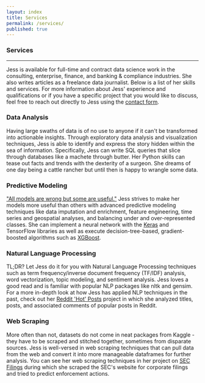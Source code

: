 ```yaml
---
layout: index
title: Services
permalink: /services/
published: true
---
```

### Services
---

Jess is available for full-time and contract data science work in the consulting, enterprise, finance, and banking & compliance industries.  She also writes articles as a freelance data journalist.  Below is a list of her skills and services.  For more information about Jess' experience and qualifications or if you have a specific project that you would like to discuss, feel free to reach out directly to Jess using the [contact form](https://thedatasleuth.github.io/contact/).

### Data Analysis

Having large swaths of data is of no use to anyone if it can't be transformed into actionable insights.  Through exploratory data analysis and visualization techniques, Jess is able to identify and express the story hidden within the sea of information.  Specifically, Jess can write SQL queries that slice through databases like a machete through butter.  Her Python skills can tease out facts and trends with the dexterity of a surgeon.  She dreams of one day being a cattle rancher but until then is happy to wrangle some data.

### Predictive Modeling

["All models are wrong but some are useful."](https://en.wikipedia.org/wiki/George_E._P._Box)  Jess strives to make her models more useful than others with advanced predictive modeling techniques like data imputation and enrichment, feature engineering, time series and geospatial analyses, and balancing under and over-represented classes.  She can implement a neural network with the [Keras](https://thedatasleuth.github.io/neural-network/keras/kaggle/2018/06/07/Intro-to-Keras.html) and TensorFlow libraries as well as execute decision-tree-based, gradient-boosted algorithms such as [XGBoost](https://thedatasleuth.github.io/xgboost/hackathon/2018/06/05/FastGoodCheap.html).

### Natural Language Processing

TL;DR?  Let Jess do it for you with Natural Language Processing techniques such as term frequency/inverse document frequency (TF/IDF) analysis, word vectorization, topic modeling, and sentiment analysis. Jess loves a good read and is familiar with popular NLP packages like nltk and gensim.  For a more in-depth look at how Jess has applied NLP techniques in the past, check out her [Reddit 'Hot' Posts](https://thedatasleuth.github.io/project/Reddit-Hot-Posts/) project in which she analyzed titles, posts, and associated comments of popular posts in Reddit.

### Web Scraping

More often than not, datasets do not come in neat packages from Kaggle - they have to be scraped and stitched together, sometimes from disparate sources.  Jess is well-versed in web scraping techniques that can pull data from the web and convert it into more manageable dataframes for further analysis.  You can see her web scraping techniques in her project on [SEC Filings](https://thedatasleuth.github.io/project/SEC-Filings/) during which she scraped the SEC's website for corporate filings and tried to predict enforcement actions.
